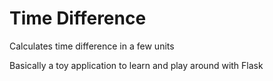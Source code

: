 # Time Difference

Calculates time difference in a few units

Basically a toy application to learn and play around with Flask


